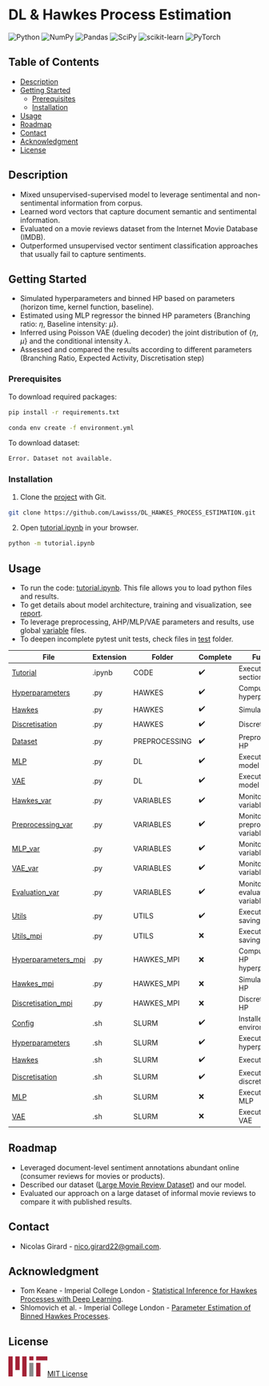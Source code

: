 # DL & Hawkes Process Estimation

![Python](https://img.shields.io/badge/python-3670A0?style=for-the-badge&logo=python&logoColor=ffdd54) ![NumPy](https://img.shields.io/badge/numpy-%23013243.svg?style=for-the-badge&logo=numpy&logoColor=white) ![Pandas](https://img.shields.io/badge/pandas-%23150458.svg?style=for-the-badge&logo=pandas&logoColor=white) ![SciPy](https://img.shields.io/badge/SciPy-%230C55A5.svg?style=for-the-badge&logo=scipy&logoColor=%white) ![scikit-learn](https://img.shields.io/badge/scikit--learn-%23F7931E.svg?style=for-the-badge&logo=scikit-learn&logoColor=white) ![PyTorch](https://img.shields.io/badge/PyTorch-%23EE4C2C.svg?style=for-the-badge&logo=PyTorch&logoColor=white)

<!--- Results illustration here --->

## Table of Contents

- [Description](#description)
- [Getting Started](#getting-started)
  - [Prerequisites](#prerequisites)
  - [Installation](#installation)
- [Usage](#usage)
- [Roadmap](#roadmap)
- [Contact](#contact)
- [Acknowledgment](#Acknowledgment)
- [License](#license)

## Description

* Mixed unsupervised-supervised model to leverage sentimental and non-sentimental information from corpus. 
* Learned word vectors that capture document semantic and sentimental information. 
* Evaluated on a movie reviews dataset from the Internet Movie Database (IMDB). 
* Outperformed unsupervised vector sentiment classification approaches that usually fail to capture sentiments.

<!--- Project features here --->

## Getting Started

* Simulated hyperparameters and binned HP based on parameters (horizon time, kernel function, baseline). 
* Estimated using MLP regressor the binned HP parameters {Branching ratio: $\eta$, Baseline intensity: $\mu$}. 
* Inferred using Poisson VAE (dueling decoder) the joint distribution of {$\eta$, $\mu$} and the conditional intensity $\lambda$.
* Assessed and compared the results according to different parameters (Branching Ratio, Expected Activity, Discretisation step)

### Prerequisites

To download required packages:

```sh
pip install -r requirements.txt
```

```sh
conda env create -f environment.yml
```

To download dataset:

```sh
Error. Dataset not available.
```

### Installation

1. Clone the [project](https://github.com/Lawisss/DL_HAWKES_PROCESS_ESTIMATION) with Git.

```sh
git clone https://github.com/Lawisss/DL_HAWKES_PROCESS_ESTIMATION.git
```
2. Open [tutorial.ipynb](https://github.com/Lawisss/DL_HAWKES_PROCESS_ESTIMATION/blob/main/CODE/tutorial.ipynb) in your browser.

```sh
python -m tutorial.ipynb
```

## Usage

* To run the code: [tutorial.ipynb](https://github.com/Lawisss/DL_HAWKES_PROCESS_ESTIMATION/blob/main/CODE/tutorial.ipynb). This file allows you to load python files and results.
* To get details about model architecture, training and visualization, see [report](https://github.com/Lawisss/DL_HAWKES_PROCESS_ESTIMATION/blob/main/REPORT/report.pdf).
* To leverage preprocessing, AHP/MLP/VAE parameters and results, use global [variable](https://github.com/Lawisss/DL_HAWKES_PROCESS_ESTIMATION/tree/main/CODE/VARIABLES) files.
* To deepen incomplete pytest unit tests, check files in [test](https://github.com/Lawisss/DL_HAWKES_PROCESS_ESTIMATION/tree/main/TEST) folder.

|                                         File                                                                       |               Extension               |               Folder                  |               Complete                |               Function                |
| ------------------------------------------------------------------------------------------------------------------ | ------------------------------------- | ------------------------------------- | ------------------------------------- | ------------------------------------- |
| [Tutorial](https://github.com/Lawisss/DL_HAWKES_PROCESS_ESTIMATION/blob/main/CODE/tutorial.ipynb)     | .ipynb                                   | CODE                  	     | ✔️                                   | Executed project sections
| [Hyperparameters](https://github.com/Lawisss/DL_HAWKES_PROCESS_ESTIMATION/blob/main/CODE/HAWKES/hyperparameters.py)     | .py                                   | HAWKES                  	     | ✔️                                   | Computed HP hyperparameters
| [Hawkes](https://github.com/Lawisss/DL_HAWKES_PROCESS_ESTIMATION/blob/main/CODE/HAWKES/hawkes.py)   | .py                                   | HAWKES                    	     | ✔️                                   | Simulated HP
| [Discretisation](https://github.com/Lawisss/DL_HAWKES_PROCESS_ESTIMATION/blob/main/CODE/HAWKES/discretisation.py)                     | .py                                   | HAWKES                           | ✔️                                   | Discretized HP                       |
| [Dataset](https://github.com/Lawisss/DL_HAWKES_PROCESS_ESTIMATION/blob/main/CODE/PREPROCESSING/dataset.py)     | .py                                   | PREPROCESSING           		     | ✔️                                   | Preprocessed HP
| [MLP](https://github.com/Lawisss/DL_HAWKES_PROCESS_ESTIMATION/blob/main/CODE/DL/mlp.py)       | .py                                   | DL                         | ✔️                                   | Executed MLP model                |
| [VAE](https://github.com/Lawisss/DL_HAWKES_PROCESS_ESTIMATION/blob/main/CODE/DL/vae.py)    | .py                                   | DL                        | ✔️                                   | Executed VAE model               |
| [Hawkes_var](https://github.com/Lawisss/DL_HAWKES_PROCESS_ESTIMATION/blob/main/CODE/VARIABLES/hawkes_var.py)				 | .py                                 | VARIABLES                       	     | ✔️                                   | Monitored HP variables          |
| [Preprocessing_var](https://github.com/Lawisss/DL_HAWKES_PROCESS_ESTIMATION/blob/main/CODE/VARIABLES/preprocessing_var.py)     | .py                                   | VARIABLES                  	     | ✔️                                   | Monitored preprocessing variables	                  |
| [MLP_var](https://github.com/Lawisss/DL_HAWKES_PROCESS_ESTIMATION/blob/main/CODE/VARIABLES/mlp_var.py)   | .py                                   | VARIABLES                    	     | ✔️                                   | Monitored MLP variables	                  |
[VAE_var](https://github.com/Lawisss/DL_HAWKES_PROCESS_ESTIMATION/blob/main/CODE/VARIABLES/vae_var.py)   | .py                                   | VARIABLES                    	     | ✔️                                   | Monitored VAE variables	                  |
[Evaluation_var](https://github.com/Lawisss/DL_HAWKES_PROCESS_ESTIMATION/blob/main/CODE/VARIABLES/evaluation_var.py)   | .py                                   | VARIABLES                 	     | ✔️                                   | Monitored evaluation variables	                  |
[Utils](https://github.com/Lawisss/DL_HAWKES_PROCESS_ESTIMATION/blob/main/CODE/UTILS/utils.py)   | .py                                   | UTILS                    	     | ✔️                                   | Executed saving/loading                  |
[Utils_mpi](https://github.com/Lawisss/DL_HAWKES_PROCESS_ESTIMATION/blob/main/CODE/UTILS/utils_mpi.py)   | .py                                   | UTILS                    	     | ❌                                  | Executed MPI saving/loading	                  |
[Hyperparameters_mpi](https://github.com/Lawisss/DL_HAWKES_PROCESS_ESTIMATION/blob/main/CODE/HAWKES_MPI/hyperparameters_mpi.py)   | .py                                   | HAWKES_MPI                   	     | ❌                                   | Computed MPI HP hyperparameters       |
[Hawkes_mpi](https://github.com/Lawisss/DL_HAWKES_PROCESS_ESTIMATION/blob/main/CODE/HAWKES_MPI/hawkes_mpi.py)   | .py                                   | HAWKES_MPI                    	     | ❌                                   | Simulated MPI HP	                  |
[Discretisation_mpi](https://github.com/Lawisss/DL_HAWKES_PROCESS_ESTIMATION/blob/main/CODE/HAWKES_MPI/discretisation_mpi.py)   | .py                                   | HAWKES_MPI                    	     | ❌                                   | Discretized MPI HP	                  |
[Config](https://github.com/Lawisss/DL_HAWKES_PROCESS_ESTIMATION/blob/main/CODE/SLURM/config.sh)   | .sh                                   | SLURM                    	     | ✔️                                   | Installed conda environment
[Hyperparameters](https://github.com/Lawisss/DL_HAWKES_PROCESS_ESTIMATION/blob/main/CODE/SLURM/hyperparameters.sh)   | .sh                                   | SLURM                    	     | ✔️                                   | Executed MPI hyperparameters
[Hawkes](https://github.com/Lawisss/DL_HAWKES_PROCESS_ESTIMATION/blob/main/CODE/SLURM/hawkes.sh)   | .sh                                   | SLURM                    	     | ✔️                                   | Executed MPI HP
[Discretisation](https://github.com/Lawisss/DL_HAWKES_PROCESS_ESTIMATION/blob/main/CODE/SLURM/discretisation.sh)   | .sh                                   | SLURM                    	     | ✔️                                   | Executed MPI discretisation
[MLP](https://github.com/Lawisss/DL_HAWKES_PROCESS_ESTIMATION/blob/main/CODE/SLURM/mlp.sh)   | .sh                                   | SLURM                    	     | ❌                                   | Executed MPI MLP
[VAE](https://github.com/Lawisss/DL_HAWKES_PROCESS_ESTIMATION/blob/main/CODE/SLURM/vae.sh)   | .sh                                   | SLURM                    	     | ❌                                   | Executed MPI VAE

## Roadmap

* Leveraged document-level sentiment annotations abundant online (consumer reviews for movies or products). 
* Described our dataset ([Large Movie Review Dataset](https://ai.stanford.edu/~amaas/data/sentiment/)) and our model. 
* Evaluated our approach on a large dataset of informal movie reviews to compare it with published results.

## Contact

* Nicolas Girard - nico.girard22@gmail.com.

## Acknowledgment

* Tom Keane - Imperial College London - [Statistical Inference for Hawkes Processes with Deep Learning](https://tom-keane.github.io/project_1.pdf).
* Shlomovich et al. - Imperial College London - [Parameter Estimation of Binned Hawkes Processes](https://www.tandfonline.com/doi/full/10.1080/10618600.2022.2050247).

## License

<a href="https://choosealicense.com/licenses/mit/"><img src="https://raw.githubusercontent.com/johnturner4004/readme-generator/master/src/components/assets/images/mit.svg" height=40 />MIT License</a>
